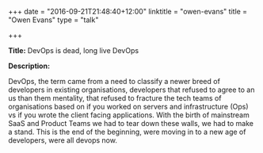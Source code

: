 +++
date = "2016-09-21T21:48:40+12:00"
linktitle = "owen-evans"
title = "Owen Evans"
type = "talk"

+++

<div class="span-15  ">
  <div class="span-15  last ">
  <p><strong>Title:</strong>
DevOps is dead, long live DevOps
</p>

<p><strong>Description:</strong></p>

<p>
DevOps, the term came from a need to classify a newer breed of developers in existing organisations, developers that refused to agree to an us than them mentality, that refused to fracture the tech teams of organisations based on if you worked on servers and infrastructure (Ops) vs if you wrote the client facing applications. With the birth of mainstream SaaS and Product Teams we had to tear down these walls, we had to make a stand.
This is the end of the beginning, were moving in to a new age of developers, were all devops now.
</p>

  </div>
</div>

